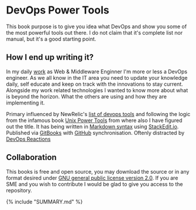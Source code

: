 DevOps Power Tools
=======

This book purpose is to give you idea what DevOps and show you some of the most powerful tools out there. I do not claim that it's complete list nor manual, but it's a good starting point.

## How I end up writing it?
In my daily [work](http://linkedin.com/in/miglen) as Web & Middleware Enginner I'm more or less a DevOps engineer. As we all know in the IT area you need to update your knowledge daily, self educate and keep on track with the innovations to stay current. Alongside my work related technologies I wanted to know more about what is beyond the horizon. What the others are using and how they are implementing it.

Primary influenced by NewRelic's [list of devops tools](http://newrelic.com/devops/toolset) and following the logic from the infamous book [Unix Power Tools](http://shop.oreilly.com/product/9780596003302.do) from where also I have figured out the title. It has being written in [Markdown syntax](http://daringfireball.net/projects/markdown/syntax) using [StackEdit.io](http://stackedit.io). Published via [GitBooks](https://www.gitbook.com/@miglen) with [GitHub](http://github.com/miglen) synchronisation. Oftenly distracted by [DevOps Reactions](http://devopsreactions.tumblr.com/)

## Collaboration
This books is free and open source, you may download the source or in any format desired under [GNU general public license version 2.0](https://github.com/miglen/devops-power-tools/blob/master/LICENSE).
If you are SME and you wish to contribute I would be glad to give you access to the repository.

{% include "SUMMARY.md" %}